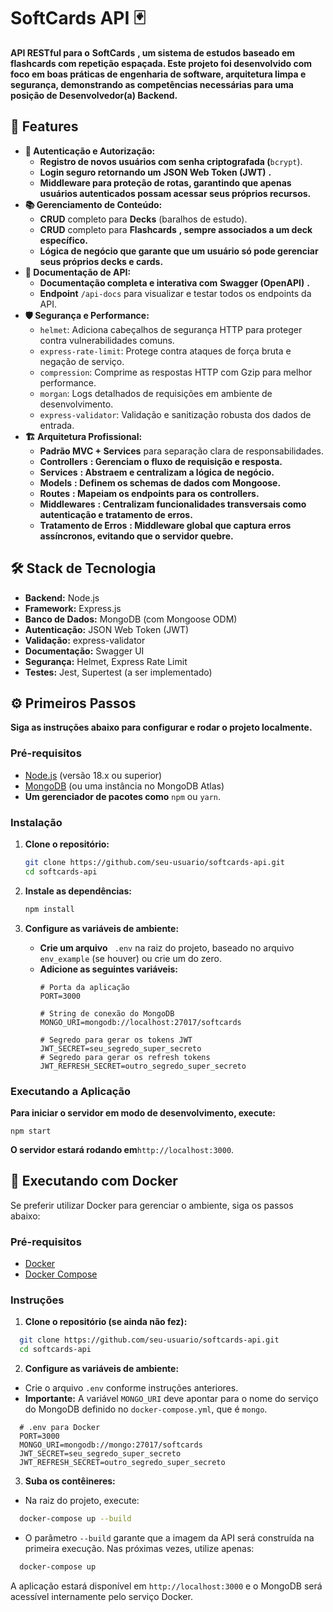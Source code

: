 # SoftCards API 🃏

**API RESTful para o** **SoftCards** **, um sistema de estudos baseado em flashcards com repetição espaçada. Este projeto foi desenvolvido com foco em boas práticas de engenharia de software, arquitetura limpa e segurança, demonstrando as competências necessárias para uma posição de Desenvolvedor(a) Backend.**

## 🚀 Features

* **🔐 Autenticação e Autorização:**
  * **Registro de novos usuários com senha criptografada (**`bcrypt`).
  * **Login seguro retornando um** **JSON Web Token (JWT)** **.**
  * **Middleware para proteção de rotas, garantindo que apenas usuários autenticados possam acessar seus próprios recursos.**
* **📚 Gerenciamento de Conteúdo:**
  * **CRUD** completo para **Decks** (baralhos de estudo).
  * **CRUD** completo para  **Flashcards** **, sempre associados a um deck específico.**
  * **Lógica de negócio que garante que um usuário só pode gerenciar seus próprios decks e cards.**
* **📄 Documentação de API:**
  * **Documentação completa e interativa com** **Swagger (OpenAPI)** **.**
  * **Endpoint**  `/api-docs` para visualizar e testar todos os endpoints da API.
* **🛡️ Segurança e Performance:**
  * `helmet`: Adiciona cabeçalhos de segurança HTTP para proteger contra vulnerabilidades comuns.
  * `express-rate-limit`: Protege contra ataques de força bruta e negação de serviço.
  * `compression`: Comprime as respostas HTTP com Gzip para melhor performance.
  * `morgan`: Logs detalhados de requisições em ambiente de desenvolvimento.
  * `express-validator`: Validação e sanitização robusta dos dados de entrada.
* **🏗️ Arquitetura Profissional:**
  * **Padrão MVC + Services** para separação clara de responsabilidades.
  * **Controllers** **: Gerenciam o fluxo de requisição e resposta.**
  * **Services** **: Abstraem e centralizam a lógica de negócio.**
  * **Models** **: Definem os schemas de dados com Mongoose.**
  * **Routes** **: Mapeiam os endpoints para os controllers.**
  * **Middlewares** **: Centralizam funcionalidades transversais como autenticação e tratamento de erros.**
  * **Tratamento de Erros** **: Middleware global que captura erros assíncronos, evitando que o servidor quebre.**

## 🛠️ Stack de Tecnologia

* **Backend:** Node.js
* **Framework:** Express.js
* **Banco de Dados:** MongoDB (com Mongoose ODM)
* **Autenticação:** JSON Web Token (JWT)
* **Validação:** express-validator
* **Documentação:** Swagger UI
* **Segurança:** Helmet, Express Rate Limit
* **Testes:** Jest, Supertest (a ser implementado)

## ⚙️ Primeiros Passos

**Siga as instruções abaixo para configurar e rodar o projeto localmente.**

### Pré-requisitos

* [Node.js](https://nodejs.org/ "null") (versão 18.x ou superior)
* [MongoDB](https://www.mongodb.com/try/download/community "null") (ou uma instância no MongoDB Atlas)
* **Um gerenciador de pacotes como** `npm` ou `yarn`.

### Instalação

1. **Clone o repositório:**

   ```bash
   git clone https://github.com/seu-usuario/softcards-api.git
   cd softcards-api

   ```
2. **Instale as dependências:**

   ```bash
   npm install

   ```
3. **Configure as variáveis de ambiente:**

   * **Crie um arquivo** ` .env` na raiz do projeto, baseado no arquivo `env_example` (se houver) ou crie um do zero.
   * **Adicione as seguintes variáveis:**
     ```
     # Porta da aplicação
     PORT=3000

     # String de conexão do MongoDB
     MONGO_URI=mongodb://localhost:27017/softcards

     # Segredo para gerar os tokens JWT
     JWT_SECRET=seu_segredo_super_secreto
     # Segredo para gerar os refresh tokens
     JWT_REFRESH_SECRET=outro_segredo_super_secreto
     ```

### Executando a Aplicação

**Para iniciar o servidor em modo de desenvolvimento, execute:**

```
npm start

```

**O servidor estará rodando em**`http://localhost:3000`.

## 🐳 Executando com Docker

Se preferir utilizar Docker para gerenciar o ambiente, siga os passos abaixo:

### Pré-requisitos

* [Docker](https://www.docker.com/)
* [Docker Compose](https://docs.docker.com/compose/)

### Instruções

1. **Clone o repositório (se ainda não fez):**

```bash
  git clone https://github.com/seu-usuario/softcards-api.git
  cd softcards-api
```

2. **Configure as variáveis de ambiente:**

* Crie o arquivo `.env` conforme instruções anteriores.
* **Importante:** A variável `MONGO_URI` deve apontar para o nome do serviço do MongoDB definido no `docker-compose.yml`, que é `mongo`.

```
  # .env para Docker
  PORT=3000
  MONGO_URI=mongodb://mongo:27017/softcards
  JWT_SECRET=seu_segredo_super_secreto
  JWT_REFRESH_SECRET=outro_segredo_super_secreto
```

3. **Suba os contêineres:**

* Na raiz do projeto, execute:

```bash
  docker-compose up --build
```

* O parâmetro `--build` garante que a imagem da API será construída na primeira execução. Nas próximas vezes, utilize apenas:

```bash
  docker-compose up
```

A aplicação estará disponível em `http://localhost:3000` e o MongoDB será acessível internamente pelo serviço Docker.
